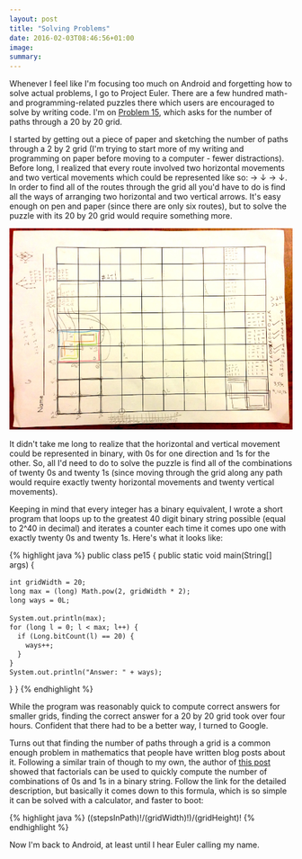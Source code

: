 ```yaml
---
layout: post
title: "Solving Problems"
date: 2016-02-03T08:46:56+01:00
image: 
summary:
---
```


Whenever I feel like I'm focusing too much on Android and forgetting how to solve actual problems, I go to Project Euler. There are a few hundred math- and programming-related puzzles there which users are encouraged to solve by writing code. I'm on [Problem 15](https://projecteuler.net/problem=15), which asks for the number of paths through a 20 by 20 grid.

I started by getting out a piece of paper and sketching the number of paths through a 2 by 2 grid (I'm trying to start more of my writing and programming on paper before moving to a computer - fewer distractions). Before long, I realized that every route involved two horizontal movements and two vertical movements which could be represented like so: &rarr; &darr; &rarr; &darr;. In order to find all of the routes through the grid all you'd have to do is find all the ways of arranging two horizontal and two vertical arrows. It's easy enough on pen and paper (since there are only six routes), but to solve the puzzle with its 20 by 20 grid would require something more.

![Paths on scratch paper](/images/paths.jpg)

It didn't take me long to realize that the horizontal and vertical movement could be represented in binary, with 0s for one direction and 1s for the other. So, all I'd need to do to solve the puzzle is find all of the combinations of twenty 0s and twenty 1s (since moving through the grid along any path would require exactly twenty horizontal movements and twenty vertical movements).

Keeping in mind that every integer has a binary equivalent, I wrote a short program that loops up to the greatest 40 digit binary string possible (equal to 2^40 in decimal) and iterates a counter each time it comes upo one with exactly twenty 0s and twenty 1s. Here's what it looks like: 

{% highlight java %}
public class pe15 {
  public static void main(String[] args) {
    
    int gridWidth = 20;
    long max = (long) Math.pow(2, gridWidth * 2);
    long ways = 0L;
    
    System.out.println(max);
    for (long l = 0; l < max; l++) {
      if (Long.bitCount(l) == 20) {
        ways++;
      }
    }
    System.out.println("Answer: " + ways);  
  }
}
{% endhighlight %}

While the program was reasonably quick to compute correct answers for smaller grids, finding the correct answer for a 20 by 20 grid took over four hours. Confident that there had to be a better way, I turned to Google.

Turns out that finding the number of paths through a grid is a common enough problem in mathematics that people have written blog posts about it. Following a similar train of though to my own, the author of [this post](http://betterexplained.com/articles/navigate-a-grid-using-combinations-and-permutations/) showed that factorials can be used to quickly compute the number of combinations of 0s and 1s in a binary string. Follow the link for the detailed description, but basically it comes down to this formula, which is so simple it can be solved with a calculator, and faster to boot:

{% highlight java %}
((stepsInPath)!/(gridWidth)!)/(gridHeight)!
{% endhighlight %}

Now I'm back to Android, at least until I hear Euler calling my name.